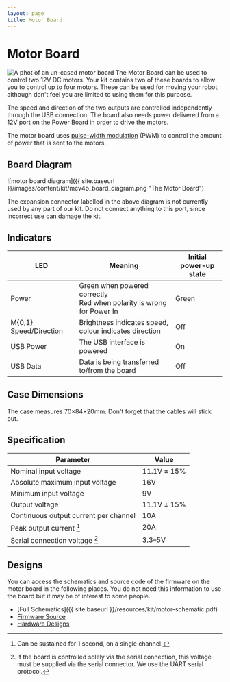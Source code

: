 ```yaml
---
layout: page
title: Motor Board
---
```


Motor Board
===========

<img src="{{ site.baseurl }}/images/content/kit/mcv4b.png" alt="A phot of an un-cased motor board" title="An un-cased motor board" class="right" />
The Motor Board can be used to control two 12V DC motors. Your kit contains two of these boards to allow you to control up to four motors. These can be used for moving your robot, although don't feel you are limited to using them for this purpose.

The speed and direction of the two outputs are controlled independently through the USB connection. The board also needs power delivered from a 12V port on the Power Board in order to drive the motors. 

The motor board uses [pulse-width modulation][wiki-pwm] (PWM) to control the
amount of power that is sent to the motors.

[wiki-pwm]: https://en.wikipedia.org/wiki/Pulse-width_modulation

Board Diagram
-------------

![motor board diagram]({{ site.baseurl }}/images/content/kit/mcv4b_board_diagram.png "The Motor Board")

<div class="info">
The expansion connector labelled in the above diagram is not currently used by any part of our kit.
Do not connect anything to this port, since incorrect use can damage the kit.
</div>

Indicators
----------

| LED                    | Meaning                 | Initial power-up state
|------------------------|-------------------------|------------------------------
| Power                  | Green when powered correctly<br>Red when polarity is wrong for Power In | Green
| M{0,1} Speed/Direction | Brightness indicates speed, colour indicates direction | Off
| USB Power              | The USB interface is powered | On
| USB Data               | Data is being transferred to/from the board | Off

Case Dimensions
---------------

The case measures 70×84×20mm. Don't forget that the cables will stick out.

Specification
-------------

| Parameter                             | Value       |
|---------------------------------------|-------------|
| Nominal input voltage                 | 11.1V ± 15% |
| Absolute maximum input voltage        | 16V         |
| Minimum input voltage                 | 9V          |
| Output voltage                        | 11.1V ± 15% |
| Continuous output current per channel | 10A         |
| Peak output current [^1]              | 20A         |
| Serial connection voltage [^2]        | 3.3–5V      |

[^1]: Can be sustained for 1 second, on a single channel.
[^2]: If the board is controlled solely via the serial connection, this voltage must be supplied via the serial connector. We use the UART serial protocol.

Designs
-------

You can access the schematics and source code of the firmware on the motor board in the following places.
You do not need this information to use the board but it may be of interest to some people.

 * [Full Schematics]({{ site.baseurl }}/resources/kit/motor-schematic.pdf)
 * [Firmware Source](https://github.com/srobo/motor-v4-fw)
 * [Hardware Designs](https://github.com/srobo/motor-v4-hw)

